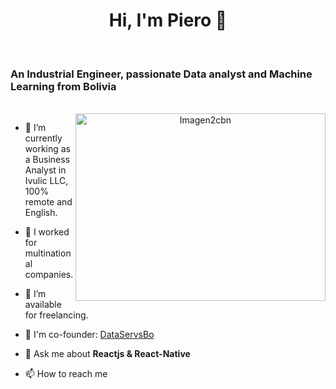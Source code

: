 <h1 align="center"> Hi, I'm Piero 👋 </h1>

<!-- ![Board](https://github.com/PieroGP3009/PieroGP3009/assets/135992649/f8369a74-f2a1-4b22-9c6e-0db35935ae5d) --> 
<br>

<h3> An Industrial Engineer, passionate Data analyst and Machine Learning from Bolivia </h3>
<br>

<div align="center">
  <img align="right" src="https://github.com/PieroGP3009/PieroGP3009/assets/135992649/0ac6e330-8b2c-42ed-a15f-24d1e140a28f" alt="Imagen2cbn" width="400" height="300">
</div>


- 🔭 I’m currently working as a Business Analyst in Ivulic LLC, 100% remote and English.

- 🌱 I worked for multinational companies.

- 🤝 I’m available for freelancing.

- 📝 I'm co-founder: <a href="https://www.dataservsbo.com/" target="_blank">DataServsBo</a>

- 💬 Ask me about **Reactjs & React-Native**

- 📫 How to reach me


<br>

</p>
<!--
**PieroGP3009/PieroGP3009** is a ✨ _special_ ✨ repository because its `README.md` (this file) appears on your GitHub profile.

Here are some ideas to get you started:

- 🔭 I’m currently working on ...
- 🌱 I’m currently learning ...
- 👯 I’m looking to collaborate on ...
- 🤔 I’m looking for help with ...
- 💬 Ask me about ...
- 📫 How to reach me: ...
- 😄 Pronouns: ...
- ⚡ Fun fact: ...
-->
